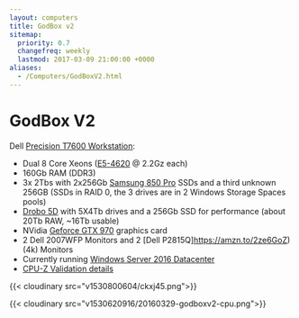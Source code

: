 ```yaml
---
layout: computers
title: GodBox v2
sitemap:
  priority: 0.7
  changefreq: weekly
  lastmod: 2017-03-09 21:00:00 +0000
aliases:
  - /Computers/GodBoxV2.html
---
```

# GodBox V2

Dell [Precision T7600 Workstation](http://www.dell.com/ie/business/p/precision-t7600/pd):

* Dual 8 Core Xeons ([E5-4620](http://ark.intel.com/products/64607/Intel-Xeon-Processor-E5-4620-16M-Cache-2_20-GHz-7_20-GTs-Intel-QPI) @ 2.2Gz each)
* 160Gb RAM (DDR3)
* 3x 2Tbs with 2x256Gb [Samsung 850 Pro](http://www.amazon.co.uk/gp/product/B00LMXBOP4/ref=as_li_tl?ie=UTF8&camp=1634&creative=19450&creativeASIN=B00LMXBOP4&linkCode=as2&tag=tiescomclo-21&linkId=ZZLV7VDTOMJOLNCK) SSDs and a third unknown 256GB (SSDs in RAID 0, the 3 drives are in 2 Windows Storage Spaces pools)
* [Drobo 5D](http://www.amazon.co.uk/gp/product/B008S02S54/ref=as_li_tl?ie=UTF8&camp=1634&creative=19450&creativeASIN=B008S02S54&linkCode=as2&tag=tiescomclo-21&linkId=S3TRJOV2MB4ZOGJK) with 5X4Tb drives and a 256Gb SSD for performance (about 20Tb RAW, \~16Tb usable)
* NVidia [Geforce GTX 970](http://www.amazon.co.uk/s/?_encoding=UTF8&camp=1634&creative=19450&field-keywords=Geforce%20GTX%20970&linkCode=ur2&tag=tiescomclo-21&url=search-alias%3Daps&linkId=4FFJX5JH2LEGISJ4) graphics card
* 2 Dell 2007WFP Monitors and 2 [Dell P2815Q]https://amzn.to/2ze6GoZ) (4k) Monitors
* Currently running [Windows Server 2016 Datacenter](https://www.microsoft.com/en-us/cloud-platform/windows-server)
* [CPU-Z Validation details](https://valid.x86.fr/ckxj45)

{{< cloudinary src="v1530800604/ckxj45.png">}}

{{< cloudinary src="v1530620916/20160329-godboxv2-cpu.png">}}

